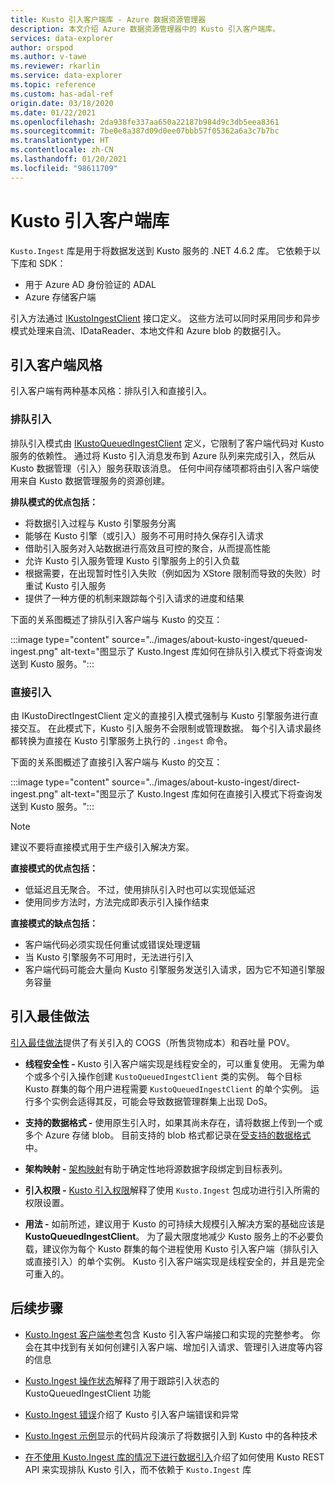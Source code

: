 ```yaml
---
title: Kusto 引入客户端库 - Azure 数据资源管理器
description: 本文介绍 Azure 数据资源管理器中的 Kusto 引入客户端库。
services: data-explorer
author: orspod
ms.author: v-tawe
ms.reviewer: rkarlin
ms.service: data-explorer
ms.topic: reference
ms.custom: has-adal-ref
origin.date: 03/18/2020
ms.date: 01/22/2021
ms.openlocfilehash: 2da938fe337aa650a22187b984d9c3db5eea8361
ms.sourcegitcommit: 7be0e8a387d09d0ee07bbb57f05362a6a3c7b7bc
ms.translationtype: HT
ms.contentlocale: zh-CN
ms.lasthandoff: 01/20/2021
ms.locfileid: "98611709"
---
```

# <a name="kusto-ingest-client-library"></a>Kusto 引入客户端库 

`Kusto.Ingest` 库是用于将数据发送到 Kusto 服务的 .NET 4.6.2 库。
它依赖于以下库和 SDK：

* 用于 Azure AD 身份验证的 ADAL
* Azure 存储客户端

引入方法通过 [IKustoIngestClient](kusto-ingest-client-reference.md#interface-ikustoingestclient) 接口定义。  这些方法可以同时采用同步和异步模式处理来自流、IDataReader、本地文件和 Azure blob 的数据引入。

## <a name="ingest-client-flavors"></a>引入客户端风格

引入客户端有两种基本风格：排队引入和直接引入。

### <a name="queued-ingestion"></a>排队引入

排队引入模式由 [IKustoQueuedIngestClient](kusto-ingest-client-reference.md#interface-ikustoqueuedingestclient) 定义，它限制了客户端代码对 Kusto 服务的依赖性。 通过将 Kusto 引入消息发布到 Azure 队列来完成引入，然后从 Kusto 数据管理（引入）服务获取该消息。 任何中间存储项都将由引入客户端使用来自 Kusto 数据管理服务的资源创建。

**排队模式的优点包括：**

* 将数据引入过程与 Kusto 引擎服务分离
* 能够在 Kusto 引擎（或引入）服务不可用时持久保存引入请求
* 借助引入服务对入站数据进行高效且可控的聚合，从而提高性能 
* 允许 Kusto 引入服务管理 Kusto 引擎服务上的引入负载
* 根据需要，在出现暂时性引入失败（例如因为 XStore 限制而导致的失败）时重试 Kusto 引入服务
* 提供了一种方便的机制来跟踪每个引入请求的进度和结果

下面的关系图概述了排队引入客户端与 Kusto 的交互：

:::image type="content" source="../images/about-kusto-ingest/queued-ingest.png" alt-text="图显示了 Kusto.Ingest 库如何在排队引入模式下将查询发送到 Kusto 服务。":::
 
### <a name="direct-ingestion"></a>直接引入

由 IKustoDirectIngestClient 定义的直接引入模式强制与 Kusto 引擎服务进行直接交互。 在此模式下，Kusto 引入服务不会限制或管理数据。 每个引入请求最终都转换为直接在 Kusto 引擎服务上执行的 `.ingest` 命令。

下面的关系图概述了直接引入客户端与 Kusto 的交互：

:::image type="content" source="../images/about-kusto-ingest/direct-ingest.png" alt-text="图显示了 Kusto.Ingest 库如何在直接引入模式下将查询发送到 Kusto 服务。":::

> [!NOTE]
> 建议不要将直接模式用于生产级引入解决方案。

**直接模式的优点包括：**

* 低延迟且无聚合。 不过，使用排队引入时也可以实现低延迟
* 使用同步方法时，方法完成即表示引入操作结束

**直接模式的缺点包括：**

* 客户端代码必须实现任何重试或错误处理逻辑
* 当 Kusto 引擎服务不可用时，无法进行引入
* 客户端代码可能会大量向 Kusto 引擎服务发送引入请求，因为它不知道引擎服务容量

## <a name="ingestion-best-practices"></a>引入最佳做法

[引入最佳做法](kusto-ingest-best-practices.md)提供了有关引入的 COGS（所售货物成本）和吞吐量 POV。

* **线程安全性 -** Kusto 引入客户端实现是线程安全的，可以重复使用。 无需为单个或多个引入操作创建 `KustoQueuedIngestClient` 类的实例。 每个目标 Kusto 群集的每个用户进程需要 `KustoQueuedIngestClient` 的单个实例。 运行多个实例会适得其反，可能会导致数据管理群集上出现 DoS。

* **支持的数据格式 -** 使用原生引入时，如果其尚未存在，请将数据上传到一个或多个 Azure 存储 blob。 目前支持的 blob 格式都记录在[受支持的数据格式](../../../ingestion-supported-formats.md)中。

* **架构映射 -** 
[架构映射](../../management/mappings.md)有助于确定性地将源数据字段绑定到目标表列。

* **引入权限 -** 
[Kusto 引入权限](kusto-ingest-client-permissions.md)解释了使用 `Kusto.Ingest` 包成功进行引入所需的权限设置。

* **用法 -** 如前所述，建议用于 Kusto 的可持续大规模引入解决方案的基础应该是 **KustoQueuedIngestClient**。
为了最大限度地减少 Kusto 服务上的不必要负载，建议你为每个 Kusto 群集的每个进程使用 Kusto 引入客户端（排队引入或直接引入）的单个实例。 Kusto 引入客户端实现是线程安全的，并且是完全可重入的。

## <a name="next-steps"></a>后续步骤

* [Kusto.Ingest 客户端参考](kusto-ingest-client-reference.md)包含 Kusto 引入客户端接口和实现的完整参考。 你会在其中找到有关如何创建引入客户端、增加引入请求、管理引入进度等内容的信息

* [Kusto.Ingest 操作状态](kusto-ingest-client-status.md)解释了用于跟踪引入状态的 KustoQueuedIngestClient 功能

* [Kusto.Ingest 错误](kusto-ingest-client-errors.md)介绍了 Kusto 引入客户端错误和异常

* [Kusto.Ingest 示例](kusto-ingest-client-examples.md)显示的代码片段演示了将数据引入到 Kusto 中的各种技术

* [在不使用 Kusto.Ingest 库的情况下进行数据引入](kusto-ingest-client-rest.md)介绍了如何使用 Kusto REST API 来实现排队 Kusto 引入，而不依赖于 `Kusto.Ingest` 库


